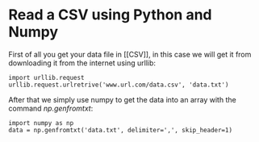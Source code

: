# Read a CSV using Python and Numpy
First of all you get your data file in [[CSV]], in this case we will get it from downloading it from the internet using urllib:

	import urllib.request
	urllib.request.urlretrive('www.url.com/data.csv', 'data.txt')

After that we simply use numpy to get the data into an array with the command *np.genfromtxt*:

	import numpy as np
	data = np.genfromtxt('data.txt', delimiter=',', skip_header=1)

